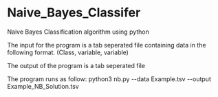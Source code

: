 # Naive_Bayes_Classifer
Naive Bayes Classification algorithm using python

The input for the program is a tab seperated file containing data in the following format.
(Class, variable, variable)

The output of the program is a tab seperated file

The program runs as follow:
python3 nb.py --data Example.tsv --output Example_NB_Solution.tsv



